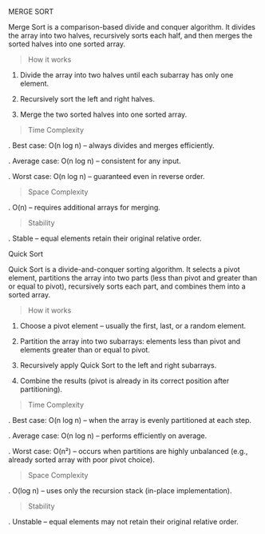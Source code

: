 MERGE SORT

Merge Sort is a comparison-based divide and conquer algorithm. It divides the array into two halves, recursively sorts each half, and then merges the sorted halves into one sorted array.

> How it works

1.  Divide the array into two halves until each subarray has only one element.

2.  Recursively sort the left and right halves.

3.  Merge the two sorted halves into one sorted array.

> Time Complexity

.   Best case: O(n log n) – always divides and merges efficiently.

.   Average case: O(n log n) – consistent for any input.

.   Worst case: O(n log n) – guaranteed even in reverse order.

> Space Complexity

.   O(n) – requires additional arrays for merging.

> Stability

.   Stable – equal elements retain their original relative order.

Quick Sort

Quick Sort is a divide-and-conquer sorting algorithm. It selects a pivot element, partitions the array into two parts (less than pivot and greater than or equal to pivot), recursively sorts each part, and combines them into a sorted array.

> How it works

1.  Choose a pivot element – usually the first, last, or a random element.

2.  Partition the array into two subarrays: elements less than pivot and elements greater than or equal to pivot.

3.  Recursively apply Quick Sort to the left and right subarrays.

4.  Combine the results (pivot is already in its correct position after partitioning).

> Time Complexity

.   Best case: O(n log n) – when the array is evenly partitioned at each step.

.   Average case: O(n log n) – performs efficiently on average.

.   Worst case: O(n²) – occurs when partitions are highly unbalanced (e.g., already sorted array with poor pivot choice).

> Space Complexity

.   O(log n) – uses only the recursion stack (in-place implementation).

> Stability

.   Unstable – equal elements may not retain their original relative order.